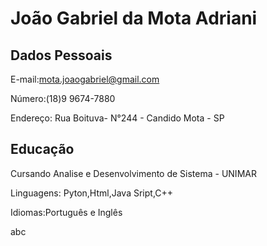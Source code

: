 # João Gabriel da Mota Adriani

Dados Pessoais
------------
E-mail:mota.joaogabriel@gmail.com

Número:(18)9 9674-7880

Endereço: Rua Boituva- N°244 - Candido Mota - SP

Educação
------------
Cursando Analise e Desenvolvimento de Sistema - UNIMAR

Linguagens: Pyton,Html,Java Sript,C++

Idiomas:Português e Inglês 

abc
